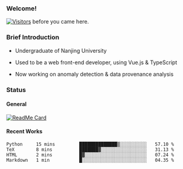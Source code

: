 ### Welcome!

[![Visitors](https://visitor-badge.laobi.icu/badge?page_id=HermitSun.HermitSun)]() before you came here.

### Brief Introduction

- Undergraduate of Nanjing University

- Used to be a web front-end developer, using Vue.js & TypeScript

- Now working on anomaly detection & data provenance analysis

### Status

#### General

[![ReadMe Card](https://github-readme-stats.hermitsun.vercel.app/api?username=HermitSun&count_private=true&show_icons=true)]()

#### Recent Works

<!--START_SECTION:waka-->
```text
Python     15 mins         ██████████████▒░░░░░░░░░░   57.10 % 
TeX        8 mins          ███████▓░░░░░░░░░░░░░░░░░   31.13 % 
HTML       2 mins          █▓░░░░░░░░░░░░░░░░░░░░░░░   07.24 % 
Markdown   1 min           █░░░░░░░░░░░░░░░░░░░░░░░░   04.35 % 
```
<!--END_SECTION:waka-->
